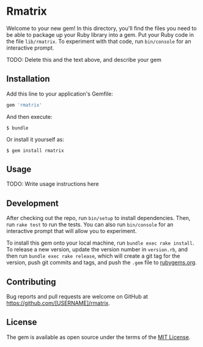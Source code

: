# Rmatrix

Welcome to your new gem! In this directory, you'll find the files you need to be able to package up your Ruby library into a gem. Put your Ruby code in the file `lib/rmatrix`. To experiment with that code, run `bin/console` for an interactive prompt.

TODO: Delete this and the text above, and describe your gem

## Installation

Add this line to your application's Gemfile:

```ruby
gem 'rmatrix'
```

And then execute:

    $ bundle

Or install it yourself as:

    $ gem install rmatrix

## Usage

TODO: Write usage instructions here

## Development

After checking out the repo, run `bin/setup` to install dependencies. Then, run `rake test` to run the tests. You can also run `bin/console` for an interactive prompt that will allow you to experiment.

To install this gem onto your local machine, run `bundle exec rake install`. To release a new version, update the version number in `version.rb`, and then run `bundle exec rake release`, which will create a git tag for the version, push git commits and tags, and push the `.gem` file to [rubygems.org](https://rubygems.org).

## Contributing

Bug reports and pull requests are welcome on GitHub at https://github.com/[USERNAME]/rmatrix.


## License

The gem is available as open source under the terms of the [MIT License](http://opensource.org/licenses/MIT).

